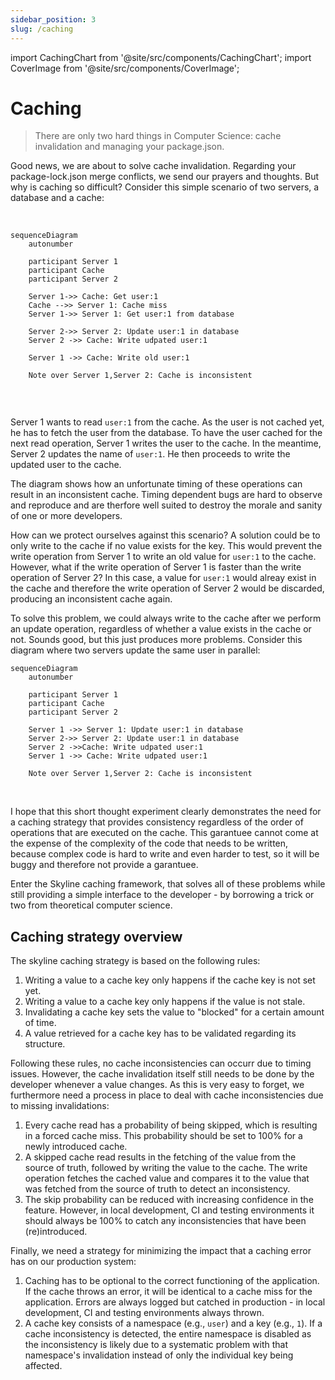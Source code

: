 ```yaml
---
sidebar_position: 3
slug: /caching
---
```


import CachingChart from '@site/src/components/CachingChart';
import CoverImage from '@site/src/components/CoverImage';

# Caching

> There are only two hard things in Computer Science: cache invalidation and managing your package.json.

Good news, we are about to solve cache invalidation. Regarding your package-lock.json merge conflicts, we send our prayers and thoughts. But why is caching so difficult? Consider this simple scenario of two servers, a database and a cache:

<br />

```mermaid
sequenceDiagram
    autonumber

    participant Server 1
    participant Cache
    participant Server 2

    Server 1->> Cache: Get user:1
    Cache -->> Server 1: Cache miss
    Server 1->> Server 1: Get user:1 from database

    Server 2->> Server 2: Update user:1 in database
    Server 2 ->> Cache: Write udpated user:1

    Server 1 ->> Cache: Write old user:1

    Note over Server 1,Server 2: Cache is inconsistent


```

<br />

Server 1 wants to read `user:1` from the cache. As the user is not cached yet, he has to fetch the user from the database. To have the user cached for the next read operation, Server 1 writes the user to the cache. In the meantime, Server 2 updates the name of `user:1`. He then proceeds to write the updated user to the cache.

The diagram shows how an unfortunate timing of these operations can result in an inconsistent cache. Timing dependent bugs are hard to observe and reproduce and are therfore well suited to destroy the morale and sanity of one or more developers.

How can we protect ourselves against this scenario? A solution could be to only write to the cache if no value exists for the key. This would prevent the write operation from Server 1 to write an old value for `user:1` to the cache. However, what if the write operation of Server 1 is faster than the write operation of Server 2? In this case, a value for `user:1` would alreay exist in the cache and therefore the write operation of Server 2 would be discarded, producing an inconsistent cache again.

To solve this problem, we could always write to the cache after we perform an update operation, regardless of whether a value exists in the cache or not. Sounds good, but this just produces more problems. Consider this diagram where two servers update the same user in parallel:

```mermaid
sequenceDiagram
    autonumber

    participant Server 1
    participant Cache
    participant Server 2

    Server 1 ->> Server 1: Update user:1 in database
    Server 2->> Server 2: Update user:1 in database
    Server 2 ->>Cache: Write udpated user:1
    Server 1 ->> Cache: Write udpated user:1

    Note over Server 1,Server 2: Cache is inconsistent
```

<br />

I hope that this short thought experiment clearly demonstrates the need for a caching strategy that provides consistency regardless of the order of operations that are executed on the cache. This garantuee cannot come at the expense of the complexity of the code that needs to be written, because complex code is hard to write and even harder to test, so it will be buggy and therefore not provide a garantuee.

Enter the Skyline caching framework, that solves all of these problems while still providing a simple interface to the developer - by borrowing a trick or two from theoretical computer science.

## Caching strategy overview

The skyline caching strategy is based on the following rules:

1. Writing a value to a cache key only happens if the cache key is not set yet.
1. Writing a value to a cache key only happens if the value is not stale.
1. Invalidating a cache key sets the value to "blocked" for a certain amount of time.
1. A value retrieved for a cache key has to be validated regarding its structure.

Following these rules, no cache inconsistencies can occurr due to timing issues. However, the cache invalidation itself still needs to be done by the developer whenever a value changes. As this is very easy to forget, we furthermore need a process in place to deal with cache inconsistencies due to missing invalidations:

1. Every cache read has a probability of being skipped, which is resulting in a forced cache miss. This probability should be set to 100% for a newly introduced cache.
1. A skipped cache read results in the fetching of the value from the source of truth, followed by writing the value to the cache. The write operation fetches the cached value and compares it to the value that was fetched from the source of truth to detect an inconsistency.
1. The skip probability can be reduced with increasing confidence in the feature. However, in local development, CI and testing environments it should always be 100% to catch any inconsistencies that have been (re)introduced.

Finally, we need a strategy for minimizing the impact that a caching error has on our production system:

1. Caching has to be optional to the correct functioning of the application. If the cache throws an error, it will be identical to a cache miss for the application. Errors are always logged but catched in production - in local development, CI and testing environments always thrown.
2. A cache key consists of a namespace (e.g., `user`) and a key (e.g., `1`). If a cache inconsistency is detected, the entire namespace is disabled as the inconsistency is likely due to a systematic problem with that namespace's invalidation instead of only the individual key being affected.

<!--
Luckily, most of these rules are already implemented by the `@skyline-js/cache` library without having to
TODO: interactive analytics dashboard of caching statistics
<CachingChart></CachingChart>

## Error handling

Caching is fully optional, so the cache should never cause a failure in production. At least we should be able to configure it to do so.

- Document BigInt what is necessary for stringify/ parse
- Handle storage engine failures (e.g., Redis not reachable)

-->
